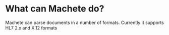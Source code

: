 # What can Machete do?

Machete can parse documents in a number of formats.  Currently it supports HL7 2.x and X.12 formats